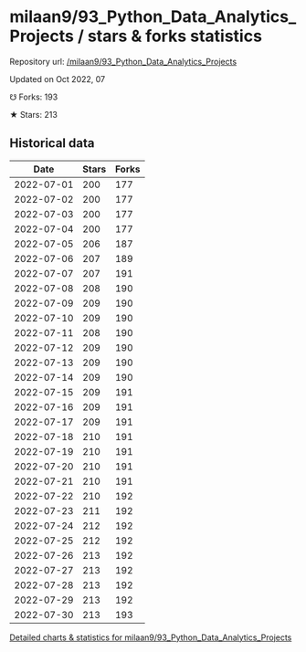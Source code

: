 # milaan9/93_Python_Data_Analytics_Projects / stars & forks statistics

Repository url: [/milaan9/93_Python_Data_Analytics_Projects](https://github.com/milaan9/93_Python_Data_Analytics_Projects)

Updated on Oct 2022, 07

☋ Forks: 193

★ Stars: 213

## Historical data
| Date | Stars | Forks |
|------|-------|-------|
| 2022-07-01 | 200 | 177 | 
| 2022-07-02 | 200 | 177 | 
| 2022-07-03 | 200 | 177 | 
| 2022-07-04 | 200 | 177 | 
| 2022-07-05 | 206 | 187 | 
| 2022-07-06 | 207 | 189 | 
| 2022-07-07 | 207 | 191 | 
| 2022-07-08 | 208 | 190 | 
| 2022-07-09 | 209 | 190 | 
| 2022-07-10 | 209 | 190 | 
| 2022-07-11 | 208 | 190 | 
| 2022-07-12 | 209 | 190 | 
| 2022-07-13 | 209 | 190 | 
| 2022-07-14 | 209 | 190 | 
| 2022-07-15 | 209 | 191 | 
| 2022-07-16 | 209 | 191 | 
| 2022-07-17 | 209 | 191 | 
| 2022-07-18 | 210 | 191 | 
| 2022-07-19 | 210 | 191 | 
| 2022-07-20 | 210 | 191 | 
| 2022-07-21 | 210 | 191 | 
| 2022-07-22 | 210 | 192 | 
| 2022-07-23 | 211 | 192 | 
| 2022-07-24 | 212 | 192 | 
| 2022-07-25 | 212 | 192 | 
| 2022-07-26 | 213 | 192 | 
| 2022-07-27 | 213 | 192 | 
| 2022-07-28 | 213 | 192 | 
| 2022-07-29 | 213 | 192 | 
| 2022-07-30 | 213 | 193 | 


[Detailed charts & statistics for milaan9/93_Python_Data_Analytics_Projects](https://reviewgithub.com/rep/milaan9/93_Python_Data_Analytics_Projects)
